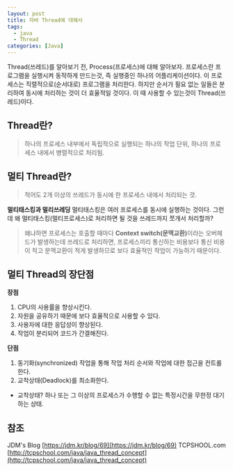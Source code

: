 ```yaml
---
layout: post
title: 자바 Thread에 대해서
tags:
  - java
  - Thread
categories: [Java]
---
```

Thread(쓰레드)를 알아보기 전, Process(프로세스)에 대해 알아보자.
프로세스란 프로그램을 실행시켜 동작하게 만드는것, 즉 실행중인 하나의 어플리케이션이다. 이 프로세스는 직렬적으로(순서대로) 프로그램을 처리한다. 하지만 순서가 필요 없는 일들은 분리하여 동시에 처리하는 것이 더 효율적일 것이다. 이 때 사용할 수 있는것이 Thread(쓰레드)이다.
## Thread란?
> 하나의 프로세스 내부에서 독립적으로 실행되는 하나의 작업 단위, 하나의 프로세스 내에서 병렬적으로 처리됨.

## 멀티 Thread란?
> 적어도 2개 이상의 쓰레드가 동시에 한 프로세스 내에서 처리되는 것.

**<i class="fa fa-question-circle"></i> 멀티태스킹과 멀리쓰레딩**
멀티태스킹은 여러 프로세스를 동시에 실행하는 것이다. 그런데 왜 멀티태스킹(멀티프로세스)로 처리하면 될 것을 쓰레드까지 쪼개서 처리할까?
> 왜냐하면 프로세스는 호출할 때마다 <b>Context switch(문맥교환)</b>이라는 오버헤드가 발생하는데 쓰레드로 처리하면, 프로세스끼리 통신하는 비용보다 통신 비용이 적고 문맥교환이 적게 발생하므로 보다 효율적인 작업이 가능하기 때문이다.

## 멀티 Thread의 장단점
<b>장점</b>
1. CPU의 사용률을 향상시킨다.
2. 자원을 공유하기 때문에 보다 효율적으로 사용할 수 있다.
3. 사용자에 대한 응답성이 향상된다.
4. 작업이 분리되어 코드가 간결해진다.

<b>단점</b>
1. 동기화(synchronized) 작업을 통해 작업 처리 순서와 작업에 대한 접근을 컨트롤 한다.
2. 교착상태(Deadlock)를 최소화한다.
  * 교착상태? 하나 또는 그 이상의 프로세스가 수행할 수 없는 특정시간을 무한정 대기하는 상태.

## 참조
JDM's Blog [https://jdm.kr/blog/69](https://jdm.kr/blog/69)
TCPSHOOL.com [http://tcpschool.com/java/java_thread_concept](http://tcpschool.com/java/java_thread_concept)
